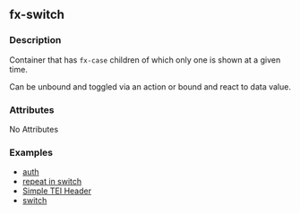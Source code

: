 ## fx-switch

### Description

Container that has `fx-case` children of which only one is shown
at a given time.

Can be unbound and toggled via an action or bound and react to data value.


### Attributes

No Attributes

### Examples

* [auth](../demo/auth.html)
* [repeat in switch](../demo/repeat-in-switch.html)
* [Simple TEI Header](../demo/simple-tei-header.html)
* [switch](../demo/switch.html)
